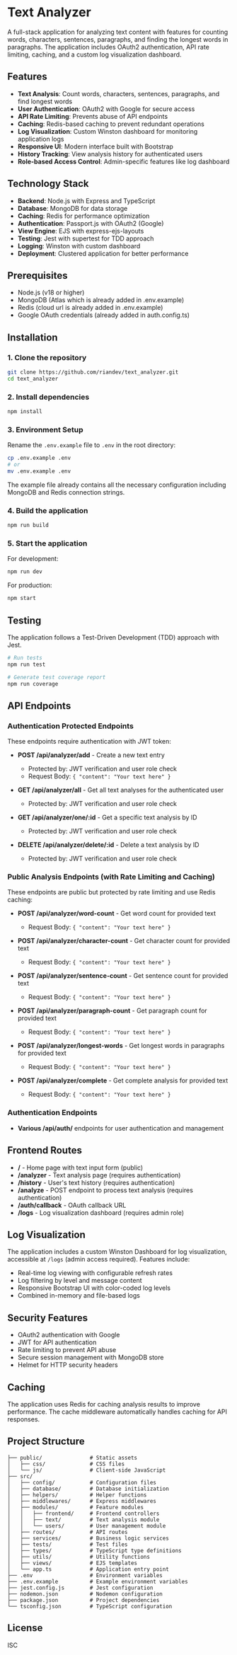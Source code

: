 # Text Analyzer

A full-stack application for analyzing text content with features for counting words, characters, sentences, paragraphs, and finding the longest words in paragraphs. The application includes OAuth2 authentication, API rate limiting, caching, and a custom log visualization dashboard.

## Features

- **Text Analysis**: Count words, characters, sentences, paragraphs, and find longest words
- **User Authentication**: OAuth2 with Google for secure access
- **API Rate Limiting**: Prevents abuse of API endpoints
- **Caching**: Redis-based caching to prevent redundant operations
- **Log Visualization**: Custom Winston dashboard for monitoring application logs
- **Responsive UI**: Modern interface built with Bootstrap
- **History Tracking**: View analysis history for authenticated users
- **Role-based Access Control**: Admin-specific features like log dashboard

## Technology Stack

- **Backend**: Node.js with Express and TypeScript
- **Database**: MongoDB for data storage
- **Caching**: Redis for performance optimization
- **Authentication**: Passport.js with OAuth2 (Google)
- **View Engine**: EJS with express-ejs-layouts
- **Testing**: Jest with supertest for TDD approach
- **Logging**: Winston with custom dashboard
- **Deployment**: Clustered application for better performance

## Prerequisites

- Node.js (v18 or higher)
- MongoDB (Atlas which is already added in .env.example)
- Redis (cloud url is already added in .env.example)
- Google OAuth credentials (already added in auth.config.ts)

## Installation

### 1. Clone the repository

```bash
git clone https://github.com/riandev/text_analyzer.git
cd text_analyzer
```

### 2. Install dependencies

```bash
npm install
```

### 3. Environment Setup

Rename the `.env.example` file to `.env` in the root directory:

```bash
cp .env.example .env
# or
mv .env.example .env
```

The example file already contains all the necessary configuration including MongoDB and Redis connection strings.

### 4. Build the application

```bash
npm run build
```

### 5. Start the application

For development:

```bash
npm run dev
```

For production:

```bash
npm start
```


## Testing

The application follows a Test-Driven Development (TDD) approach with Jest.

```bash
# Run tests
npm run test

# Generate test coverage report
npm run coverage
```

## API Endpoints

### Authentication Protected Endpoints

These endpoints require authentication with JWT token:

- **POST /api/analyzer/add** - Create a new text entry

  - Protected by: JWT verification and user role check
  - Request Body: `{ "content": "Your text here" }`

- **GET /api/analyzer/all** - Get all text analyses for the authenticated user

  - Protected by: JWT verification and user role check

- **GET /api/analyzer/one/:id** - Get a specific text analysis by ID

  - Protected by: JWT verification and user role check

- **DELETE /api/analyzer/delete/:id** - Delete a text analysis by ID
  - Protected by: JWT verification and user role check

### Public Analysis Endpoints (with Rate Limiting and Caching)

These endpoints are public but protected by rate limiting and use Redis caching:

- **POST /api/analyzer/word-count** - Get word count for provided text

  - Request Body: `{ "content": "Your text here" }`

- **POST /api/analyzer/character-count** - Get character count for provided text

  - Request Body: `{ "content": "Your text here" }`

- **POST /api/analyzer/sentence-count** - Get sentence count for provided text

  - Request Body: `{ "content": "Your text here" }`

- **POST /api/analyzer/paragraph-count** - Get paragraph count for provided text

  - Request Body: `{ "content": "Your text here" }`

- **POST /api/analyzer/longest-words** - Get longest words in paragraphs for provided text

  - Request Body: `{ "content": "Your text here" }`

- **POST /api/analyzer/complete** - Get complete analysis for provided text
  - Request Body: `{ "content": "Your text here" }`

### Authentication Endpoints

- **Various /api/auth/** endpoints for user authentication and management

## Frontend Routes

- **/** - Home page with text input form (public)
- **/analyzer** - Text analysis page (requires authentication)
- **/history** - User's text history (requires authentication)
- **/analyze** - POST endpoint to process text analysis (requires authentication)
- **/auth/callback** - OAuth callback URL
- **/logs** - Log visualization dashboard (requires admin role)

## Log Visualization

The application includes a custom Winston Dashboard for log visualization, accessible at `/logs` (admin access required). Features include:

- Real-time log viewing with configurable refresh rates
- Log filtering by level and message content
- Responsive Bootstrap UI with color-coded log levels
- Combined in-memory and file-based logs

## Security Features

- OAuth2 authentication with Google
- JWT for API authentication
- Rate limiting to prevent API abuse
- Secure session management with MongoDB store
- Helmet for HTTP security headers

## Caching

The application uses Redis for caching analysis results to improve performance. The cache middleware automatically handles caching for API responses.

## Project Structure

```
├── public/               # Static assets
│   ├── css/              # CSS files
│   └── js/               # Client-side JavaScript
├── src/
│   ├── config/           # Configuration files
│   ├── database/         # Database initialization
│   ├── helpers/          # Helper functions
│   ├── middlewares/      # Express middlewares
│   ├── modules/          # Feature modules
│   │   ├── frontend/     # Frontend controllers
│   │   ├── text/         # Text analysis module
│   │   └── users/        # User management module
│   ├── routes/           # API routes
│   ├── services/         # Business logic services
│   ├── tests/            # Test files
│   ├── types/            # TypeScript type definitions
│   ├── utils/            # Utility functions
│   ├── views/            # EJS templates
│   └── app.ts            # Application entry point
├── .env                  # Environment variables
├── .env.example          # Example environment variables
├── jest.config.js        # Jest configuration
├── nodemon.json          # Nodemon configuration
├── package.json          # Project dependencies
└── tsconfig.json         # TypeScript configuration
```

## License

ISC
